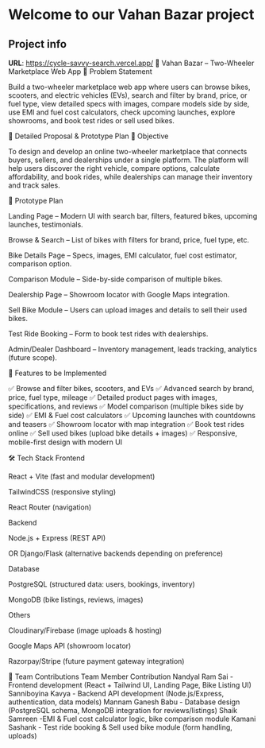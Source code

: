 # Welcome to our Vahan Bazar project

## Project info

**URL**:  https://cycle-savvy-search.vercel.app/
🚀 Vahan Bazar – Two-Wheeler Marketplace Web App
📝 Problem Statement

Build a two-wheeler marketplace web app where users can browse bikes, scooters, and electric vehicles (EVs), search and filter by brand, price, or fuel type, view detailed specs with images, compare models side by side, use EMI and fuel cost calculators, check upcoming launches, explore showrooms, and book test rides or sell used bikes.

📌 Detailed Proposal & Prototype Plan
🎯 Objective

To design and develop an online two-wheeler marketplace that connects buyers, sellers, and dealerships under a single platform. The platform will help users discover the right vehicle, compare options, calculate affordability, and book rides, while dealerships can manage their inventory and track sales.

📐 Prototype Plan

Landing Page – Modern UI with search bar, filters, featured bikes, upcoming launches, testimonials.

Browse & Search – List of bikes with filters for brand, price, fuel type, etc.

Bike Details Page – Specs, images, EMI calculator, fuel cost estimator, comparison option.

Comparison Module – Side-by-side comparison of multiple bikes.

Dealership Page – Showroom locator with Google Maps integration.

Sell Bike Module – Users can upload images and details to sell their used bikes.

Test Ride Booking – Form to book test rides with dealerships.

Admin/Dealer Dashboard – Inventory management, leads tracking, analytics (future scope).

🌟 Features to be Implemented

✅ Browse and filter bikes, scooters, and EVs
✅ Advanced search by brand, price, fuel type, mileage
✅ Detailed product pages with images, specifications, and reviews
✅ Model comparison (multiple bikes side by side)
✅ EMI & Fuel cost calculators
✅ Upcoming launches with countdowns and teasers
✅ Showroom locator with map integration
✅ Book test rides online
✅ Sell used bikes (upload bike details + images)
✅ Responsive, mobile-first design with modern UI

🛠️ Tech Stack
Frontend

React + Vite (fast and modular development)

TailwindCSS (responsive styling)

React Router (navigation)

Backend

Node.js + Express (REST API)

OR Django/Flask (alternative backends depending on preference)

Database

PostgreSQL (structured data: users, bookings, inventory)

MongoDB (bike listings, reviews, images)

Others

Cloudinary/Firebase (image uploads & hosting)

Google Maps API (showroom locator)

Razorpay/Stripe (future payment gateway integration)

👥 Team Contributions
Team Member	Contribution
Nandyal Ram Sai	-Frontend development (React + Tailwind UI, Landing Page, Bike Listing UI)
Sanniboyina Kavya -	Backend API development (Node.js/Express, authentication, data models)
Mannam Ganesh Babu -	Database design (PostgreSQL schema, MongoDB integration for reviews/listings)
Shaik Samreen	-EMI & Fuel cost calculator logic, bike comparison module
Kamani Sashank -	Test ride booking & Sell used bike module (form handling, uploads)
